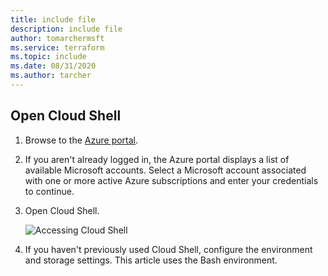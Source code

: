 ```yaml
---
title: include file
description: include file
author: tomarchermsft
ms.service: terraform
ms.topic: include
ms.date: 08/31/2020
ms.author: tarcher
---
```


## Open Cloud Shell

1. Browse to the [Azure portal](https://portal.azure.com).

1. If you aren't already logged in, the Azure portal displays a list of available Microsoft accounts. Select a Microsoft account associated with one or more active Azure subscriptions and enter your credentials to continue.

1. Open Cloud Shell.

    ![Accessing Cloud Shell](media/open-cloud-shell/portal-cloud-shell.png)

1. If you haven't previously used Cloud Shell, configure the environment and storage settings. This article uses the Bash environment.